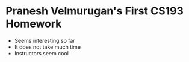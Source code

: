 # Pranesh Velmurugan's First CS193 Homework

- Seems interesting so far
- It does not take much time
- Instructors seem cool
